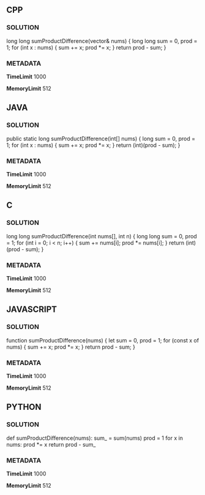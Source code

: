 ## CPP

### SOLUTION

long long sumProductDifference(vector<int>& nums) {
    long long sum = 0, prod = 1;
    for (int x : nums) {
        sum += x;
        prod *= x;
    }
    return prod - sum;
}

### METADATA

**TimeLimit**
1000

**MemoryLimit**
512


## JAVA

### SOLUTION

public static long sumProductDifference(int[] nums) {
    long sum = 0, prod = 1;
    for (int x : nums) {
        sum += x;
        prod *= x;
    }
    return (int)(prod - sum);
}

### METADATA

**TimeLimit**
1000

**MemoryLimit**
512


## C

### SOLUTION

long long sumProductDifference(int nums[], int n) {
    long long sum = 0, prod = 1;
    for (int i = 0; i < n; i++) {
        sum += nums[i];
        prod *= nums[i];
    }
    return (int)(prod - sum);
}

### METADATA

**TimeLimit**
1000

**MemoryLimit**
512


## JAVASCRIPT

### SOLUTION

function sumProductDifference(nums) {
  let sum = 0, prod = 1;
  for (const x of nums) {
    sum += x;
    prod *= x;
  }
  return prod - sum;
}

### METADATA

**TimeLimit**
1000

**MemoryLimit**
512


## PYTHON

### SOLUTION

def sumProductDifference(nums):
    sum_ = sum(nums)
    prod = 1
    for x in nums:
        prod *= x
    return prod - sum_

### METADATA

**TimeLimit**
1000

**MemoryLimit**
512
